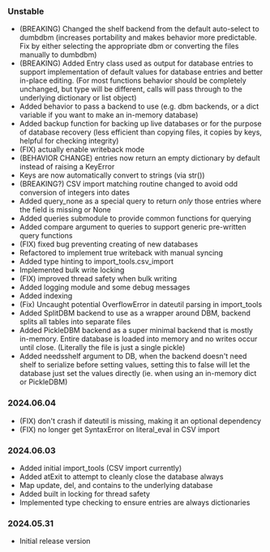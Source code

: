 ### Unstable
* (BREAKING) Changed the shelf backend from the default auto-select to dumbdbm (increases 
  portability and makes behavior more predictable. Fix by either selecting the appropriate dbm
  or converting the files manually to dumbdbm)
* (BREAKING) Added Entry class used as output for database entries to support implementation of
  default values for database entries and better in-place editing. (For most functions behavior
  should be completely unchanged, but type will be different, calls will pass through to the 
  underlying dictionary or list object)
* Added behavior to pass a backend to use (e.g. dbm backends, or a dict variable if you want 
  to make an in-memory database)
* Added backup function for backing up live databases or for the purpose of database recovery
  (less efficient than copying files, it copies by keys, helpful for checking integrity)
* (FIX) actually enable writeback mode
* (BEHAVIOR CHANGE) entries now return an empty dictionary by default instead of raising a 
  KeyError
* Keys are now automatically convert to strings (via str())
* (BREAKING?) CSV import matching routine changed to avoid odd conversion of integers into 
  dates
* Added query_none as a special query to return *only* those entries where the field is missing or None
* Added queries submodule to provide common functions for querying
* Added compare argument to queries to support generic pre-written query functions
* (FIX) fixed bug preventing creating of new databases
* Refactored to implement true writeback with manual syncing
* Added type hinting to import_tools.csv_import
* Implemented bulk write locking
* (FIX) improved thread safety when bulk writing
* Added logging module and some debug messages
* Added indexing
* (Fix) Uncaught potential OverflowError in dateutil parsing in import_tools
* Added SplitDBM backend to use as a wrapper around DBM, backend splits all tables into separate files
* Added PickleDBM backend as a super minimal backend that is mostly in-memory. Entire database is loaded into memory
  and no writes occur until close. (Literally the file is just a single pickle)
* Added needsshelf argument to DB, when the backend doesn't need shelf to serialize before setting values, setting
  this to false will let the database just set the values directly (ie. when using an in-memory dict or PickleDBM)

### 2024.06.04
* (FIX) don't crash if dateutil is missing, making it an optional dependency
* (FIX) no longer get SyntaxError on literal_eval in CSV import

### 2024.06.03
* Added initial import_tools (CSV import currently)
* Added atExit to attempt to cleanly close the database always
* Map update, del, and contains to the underlying database
* Added built in locking for thread safety
* Implemented type checking to ensure entries are always dictionaries

### 2024.05.31
* Initial release version